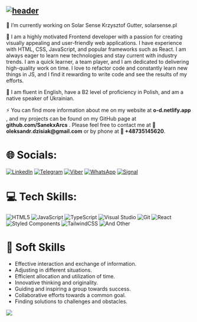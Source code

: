 ## [![header](https://capsule-render.vercel.app/api?type=waving&color=gradient&height=200&section=header&text=Oleksandr%20Dzisiak-nl-&animation=fadeIn&fontSize=90&desc=Frontend%20Developer&descSize=30)](https://o-d.netlify.app/)

<div>
  <p>🔭 I’m currently working on Solar Sense Krzysztof Gutter, solarsense.pl</p>
  <p>🌱 I am a highly motivated Frontend developer with a passion for creating visually appealing and user-friendly web applications. I have experience with HTML, CSS, JavaScript, and popular frameworks such as React. I am always eager to learn new technologies and stay current with industry trends. I am a quick learner, a team player, and I am dedicated to delivering high-quality work on time. I love to refactor code and constantly learn new things in JS, and I find it rewarding to write code and see the results of my efforts.</p>
  <p>💬 I am fluent in English, have a B2 level of proficiency in Polish, and am a native speaker of Ukrainian.</p>
  <p>⚡ You can find more information about me on my website at <b> o-d.netlify.app </b>, and my projects can be found on my GitHub page at <b>github.com/SanekxArcs</b> . Please feel free to contact me at <b> 📧 oleksandr.dzisiak@gmail.com</b> or by phone at <b>📲 +48735145620</b>.</p>
</div>

# 🌐 Socials:
[![LinkedIn](https://img.shields.io/badge/LinkedIn-2CA5E0?style=for-the-badge&logo=linkedIn&logoColor=white)](https://linkedin.com/in/https://www.linkedin.com/in/od-/) 
[![Telegram](https://img.shields.io/badge/Telegram-2CA5E0?style=for-the-badge&logo=telegram&logoColor=white)](https://t.me/Sanekx_Arcs) 
[![Viber](https://img.shields.io/badge/Viber-8B66A9?style=for-the-badge&logo=viber&logoColor=white)](https://linkedin.com/in/https://www.linkedin.com/in/od-/) 
[![WhatsApp](https://img.shields.io/badge/WhatsApp-25D366?style=for-the-badge&logo=whatsapp&logoColor=white)](https://wa.me/qr/DISE7CCEVP5JJ1) 
[![Signal](https://img.shields.io/badge/Signal-%23039BE5.svg?style=for-the-badge&logo=Signal&logoColor=white)](https://linkedin.com/in/https://www.linkedin.com/in/od-/) 

# 💻 Tech Skills:
![HTML5](https://img.shields.io/badge/html5-%23E34F26.svg?style=for-the-badge&logo=html5&logoColor=white) 
![JavaScript](https://img.shields.io/badge/javascript-%23323330.svg?style=for-the-badge&logo=javascript&logoColor=%23F7DF1E) 
![TypeScript](https://img.shields.io/badge/typescript-%23007ACC.svg?style=for-the-badge&logo=typescript&logoColor=white) 
![Visual Studio](https://img.shields.io/badge/Visual%20Studio-5C2D91.svg?style=for-the-badge&logo=visual-studio&logoColor=white)
![Git](https://img.shields.io/badge/git-%23F05033.svg?style=for-the-badge&logo=git&logoColor=white)
![React](https://img.shields.io/badge/react-%2320232a.svg?style=for-the-badge&logo=react&logoColor=%2361DAFB) 
![Styled Components](https://img.shields.io/badge/styled--components-DB7093?style=for-the-badge&logo=styled-components&logoColor=white) 
![TailwindCSS](https://img.shields.io/badge/tailwindcss-%2338B2AC.svg?style=for-the-badge&logo=tailwind-css&logoColor=white) 
![And Other](https://img.shields.io/badge/And%20other-%23F24E1E.svg?style=for-the-badge&logo=And-other&logoColor=white)

# 💬 Soft Skills
- Effective interaction and exchange of information.
- Adjusting in different situations.
- Efficient allocation and utilization of time.
- Innovative thinking and originality.
- Guiding and inspiring a group towards success.
- Collaborative efforts towards a common goal.
 - Finding solutions to challenges and obstacles.

[![](https://visitcount.itsvg.in/api?id=SanekxArcs&label=Profile%20Views&icon=5&pretty=true)](https://visitcount.itsvg.in)
